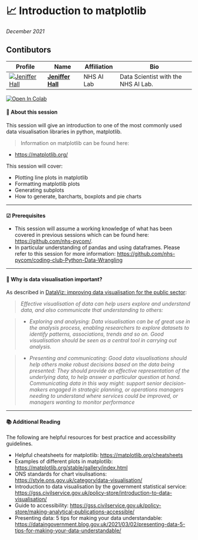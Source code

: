 # 📈 Introduction to matplotlib
*December 2021*

## Contibutors

| Profile         | Name     | Affiliation | Bio | 
|--------------|-----------|-----------|-----------|
| [![Jeniffer Hall](https://avatars.githubusercontent.com/u/85556601?s=100&v=4)](https://github.com/jen-hall) | **[Jeniffer Hall](https://github.com/jen-hall)** | NHS AI Lab | Data Scientist with the NHS AI Lab. |

[![Open In Colab](https://colab.research.google.com/assets/colab-badge.svg)](https://colab.research.google.com/github/nhs-pycom/coding-club-python-introduction-to-matplotlib/blob/main/coding_club_introduction_to_matplotlib.ipynb)

#### 🔎 **About this session**

This session will give an introduction to one of the most commonly used data visualisation libraries in python, matplotlib.

> Information on matplotlib can be found here:
- https://matplotlib.org/

This session will cover:

*   Plotting line plots in matplotlib
*   Formatting matplotlib plots
*   Generating subplots
*   How to generate, barcharts, boxplots and pie charts

---

#### ☑ **Prerequisites**

- This session will assume a working knowledge of what has been covered in previous sessions which can be found here: https://github.com/nhs-pycom/.
- In particular understanding of pandas and using dataframes. Please refer to this session for more information: https://github.com/nhs-pycom/coding-club-Python-Data-Wrangling

---

#### 🥇 **Why is data visualisation important?**

As described in [DataViz: improving data visualisation for the
public sector](https://assets.publishing.service.gov.uk/government/uploads/system/uploads/attachment_data/file/7611/1318351.pdf):

> *Effective visualisation of data can help users explore and understand data,
and also communicate that understanding to others:*

> * *Exploring and analysing: Data visualisation can be of great use in the analysis process, enabling researchers to explore datasets to identify patterns, associations, trends and so on. Good visualisation should be seen
as a central tool in carrying out analysis.*

> * *Presenting and communicating: Good data visualisations should help others make robust decisions based on the data being presented: They should provide an effective representation of the underlying data, to help
answer a particular question at hand. Communicating data in this way
might: support senior decision-makers engaged in strategic planning,
or operations managers needing to understand where services could be
improved, or managers wanting to monitor performance*

---


#### 📚 **Additional Reading**
The following are helpful resources for best practice and accessibility guidelines.

*   Helpful cheatsheets for matplotlib: https://matplotlib.org/cheatsheets
*   Examples of different plots in matplotlib: https://matplotlib.org/stable/gallery/index.html 
*   ONS standards for chart visulisations: https://style.ons.gov.uk/category/data-visualisation/
*  Introduction to data visualisation by the government statistical service: https://gss.civilservice.gov.uk/policy-store/introduction-to-data-visualisation/
*   Guide to accessibility: https://gss.civilservice.gov.uk/policy-store/making-analytical-publications-accessible/
*   Presenting data: 5 tips for making your data understandable: https://dataingovernment.blog.gov.uk/2021/03/02/presenting-data-5-tips-for-making-your-data-understandable/


